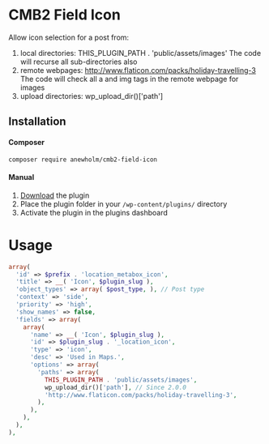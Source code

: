 # CMB2 Field Icon
Allow icon selection for a post from:
1. local directories:  THIS_PLUGIN_PATH . 'public/assets/images'
  The code will recurse all sub-directories also
2. remote webpages:    http://www.flaticon.com/packs/holiday-travelling-3
  The code will check all a and img tags in the remote webpage for images
3. upload directories: wp_upload_dir()['path']

## Installation

#### Composer
`composer require anewholm/cmb2-field-icon`

#### Manual
1. [Download](https://github.com/anewholm/cmb2-field-icon/archive/master.zip) the plugin
2. Place the plugin folder in your `/wp-content/plugins/` directory
3. Activate the plugin in the plugins dashboard

# Usage
```php
array(
  'id' => $prefix . 'location_metabox_icon',
  'title' => __( 'Icon', $plugin_slug ),
  'object_types' => array( $post_type, ), // Post type
  'context' => 'side',
  'priority' => 'high',
  'show_names' => false,
  'fields' => array(        
    array(
      'name' => __( 'Icon', $plugin_slug ),
      'id' => $plugin_slug . '_location_icon',
      'type' => 'icon',
      'desc' => 'Used in Maps.',
      'options' => array(
        'paths' => array( 
          THIS_PLUGIN_PATH . 'public/assets/images',
          wp_upload_dir()['path'], // Since 2.0.0
          'http://www.flaticon.com/packs/holiday-travelling-3',
        ),
      ),
    ),
  ),      
),
```